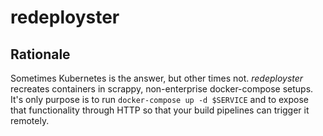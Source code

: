# redeployster


## Rationale

Sometimes Kubernetes is the answer, but other times not. _redeployster_ recreates containers in scrappy, non-enterprise docker-compose setups. It's only purpose is to run `docker-compose up -d $SERVICE` and to expose that functionality through HTTP so that your build pipelines can trigger it remotely.
